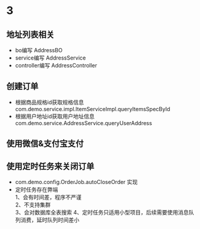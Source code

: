 # 3

## 地址列表相关
* bo编写 AddressBO
* service编写 AddressService
* controller编写 AddressController

## 创建订单
* 根据商品规格id获取规格信息 com.demo.service.impl.ItemServiceImpl.queryItemsSpecById
* 根据用户地址id获取用户地址信息 com.demo.service.AddressService.queryUserAddress

## 使用微信&支付宝支付

## 使用定时任务来关闭订单
* com.demo.config.OrderJob.autoCloseOrder 实现
* 定时任务存在弊端  
1、会有时间差，程序不严谨  
2、不支持集群  
3、会对数据库全表搜索
4、定时任务只适用小型项目，后续需要使用消息队列消费，延时队列时间差小
